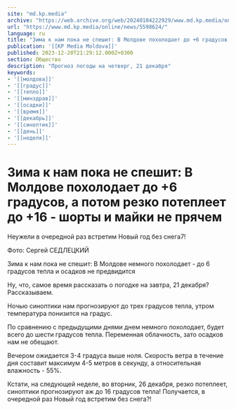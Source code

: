 ```yaml
---
site: "md.kp.media"
archive: "https://web.archive.org/web/20240104222929/www.md.kp.media/online/news/5598624/"
url: "https://www.md.kp.media/online/news/5598624/"
language: ru
title: "Зима к нам пока не спешит: В Молдове похолодает до +6 градусов, а потом резко потеплеет до +16 - шорты и майки не прячем"
publication: '[[KP Media Moldova]]'
published: 2023-12-20T21:29:12.000Z+0300
section: Общество
description: "Прогноз погоды на четверг, 21 декабря"
keywords:
- '[[молдова]]'
- '[[градус]]'
- '[[тепло]]'
- '[[минздрав]]'
- '[[осадки]]'
- '[[время]]'
- '[[декабрь]]'
- '[[синоптик]]'
- '[[день]]'
- '[[неделя]]'
---
```


# Зима к нам пока не спешит: В Молдове похолодает до +6 градусов, а потом резко потеплеет до +16 - шорты и майки не прячем

Неужели в очередной раз встретим Новый год без снега7!

Фото: Сергей СЕДЛЕЦКИЙ

Зима к нам пока не спешит: В Молдове немного похолодает - до 6 градусов тепла и осадков не предвидится

Ну, что, самое время рассказать о погодке на завтра, 21 декабря? Рассказываем.

Ночью синоптики нам прогнозируют до трех градусов тепла, утром температура понизится на градус.

По сравнению с предыдущими днями днем немного похолодает, будет всего до шести градусов тепла. Переменная облачность, зато осадков нам не обещают.

Вечером ожидается 3-4 градуса выше ноля. Скорость ветра в течение дня составит максимум 4-5 метров в секунду, а относительная влажность - 55%.

Кстати, на следующей неделе, во вторник, 26 декабря, резко потеплеет, синоптики прогнозируют аж до 16 градусов тепла! Получается, в очередной раз Новый год встретим без снега?!
